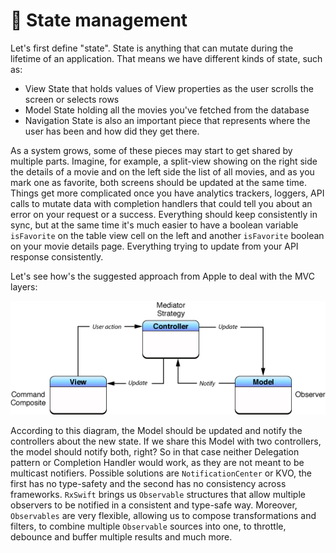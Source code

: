 # 🚦 State management

Let's first define "state". State is anything that can mutate during the lifetime of an application. That means we have different kinds of state, such as:
- View State that holds values of View properties as the user scrolls the screen or selects rows
- Model State holding all the movies you've fetched from the database
- Navigation State is also an important piece that represents where the user has been and how did they get there.

As a system grows, some of these pieces may start to get shared by multiple parts. Imagine, for example, a split-view showing on the right side the details of a movie and on the left side the list of all movies, and as you mark one as favorite, both screens should be updated at the same time. Things get more complicated once you have analytics trackers, loggers, API calls to mutate data with completion handlers that could tell you about an error on your request or a success. Everything should keep consistently in sync, but at the same time it's much easier to have a boolean variable `isFavorite` on the table view cell on the left and another `isFavorite` boolean on your movie details page. Everything trying to update from your API response consistently.

Let's see how's the suggested approach from Apple to deal with the MVC layers:

<p align="center">
  <img src="Misc/CocoaMVC.gif" title="iOS MVC">
</p>

According to this diagram, the Model should be updated and notify the controllers about the new state. If we share this Model with two controllers, the model should notify both, right? So in that case neither Delegation pattern or Completion Handler would work, as they are not meant to be multicast notifiers. Possible solutions are `NotificationCenter` or KVO, the first has no type-safety and the second has no consistency across frameworks. `RxSwift` brings us `Observable` structures that allow multiple observers to be notified in a consistent and type-safe way. Moreover, `Observables` are very flexible, allowing us to compose transformations and filters, to combine multiple `Observable` sources into one, to throttle, debounce and buffer multiple results and much more.

